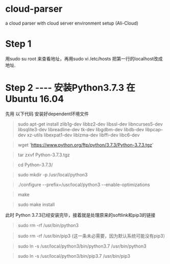 # cloud-parser
a cloud parser with cloud server environment setup (Ali-Cloud)


# Step 1

用sudo su root 来查看地址，再用sudo vi /etc/hosts 把第一行的localhost改成地址.

# Step 2 ---- 安装Python3.7.3 在Ubuntu 16.04

先用 以下代码 安装好dependent环境文件

> sudo apt-get install zlib1g-dev libbz2-dev libssl-dev libncurses5-dev libsqlite3-dev libreadline-dev tk-dev libgdbm-dev libdb-dev libpcap-dev xz-utils libexpat1-dev liblzma-dev libffi-dev libc6-dev

> wget 'https://www.python.org/ftp/python/3.7.3/Python-3.7.3.tgz'

> tar zxvf Python-3.7.3.tgz

> cd Python-3.7.3/

> sudo mkdir -p /usr/local/python3

> ./configure --prefix=/usr/local/python3 --enable-optimizations

> make

> sudo make install

此时 Python 3.7.3已经安装完毕，接着就是处理原来的softlink和pip3的链接 

> sudo rm -rf /usr/bin/python3

> sudo rm -rf /usr/bin/pip3 (这一条未必需要，因为默认系统可能没有pip3）

> sudo ln -s /usr/local/python3/bin/python3.7 /usr/bin/python3

> sudo ln -s /usr/local/python3/bin/pip3.7 /usr/bin/pip3

